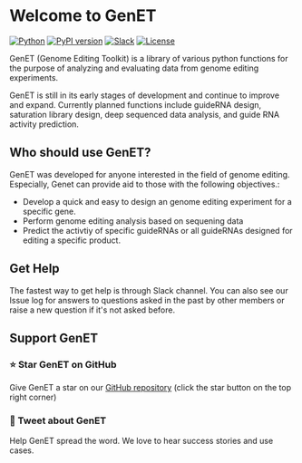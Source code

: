 # Welcome to GenET
[![Python](https://img.shields.io/badge/Python-3.7%20%7C%203.8%20%7C%203.9%20%7C%203.10-blue)](https://badge.fury.io/py/genet) 
[![PyPI version](https://badge.fury.io/py/genet.svg)](https://badge.fury.io/py/genet) 
[![Slack](https://img.shields.io/badge/slack-chat-blueviolet.svg?logo=slack)](https://genethq.slack.com/archives/C04DP727E4E)
[![License](https://img.shields.io/pypi/l/ansicolortags.svg)](https://img.shields.io/pypi/l/ansicolortags.svg) 


GenET (Genome Editing Toolkit) is a library of various python functions for the purpose of analyzing and evaluating data from genome editing experiments. 

GenET is still in its early stages of development and continue to improve and expand. Currently planned functions include guideRNA design, saturation library design, deep sequenced data analysis, and guide RNA activity prediction.


## Who should use GenET?
GenET was developed for anyone interested in the field of genome editing. Especially, Genet can provide aid to those with the following objectives.: <br />

- Develop a quick and easy to design an genome editing experiment for a specific gene.
- Perform genome editing analysis based on sequening data
- Predict the activtiy of specific guideRNAs or all guideRNAs designed for editing a specific product.

## Get Help
The fastest way to get help is through Slack channel. You can also see our Issue log for answers to questions asked in the past by other members or raise a new question if it's not asked before. 
<!-- (만약 FAQ 페이지를 만들면) Check our Frequently Asked Questions (FAQs) page. -->

## Support GenET
### ⭐ Star GenET on GitHub
Give GenET a star on our [GitHub repository](https://github.com/Goosang-Yu/genet) (click the star button on the top right corner)

### 📢 Tweet about GenET
Help GenET spread the word. We love to hear success stories and use cases.